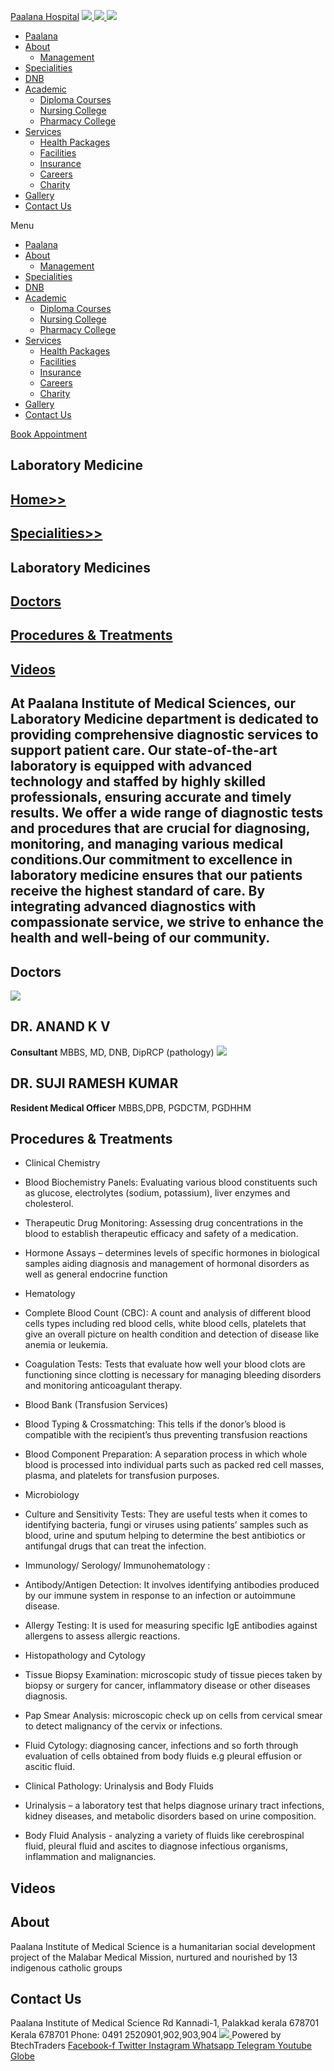 [Paalana Hospital](https://paalana.in/laboratory-medicine/<https:/paalana.in> "Paalana Hospital")
[ ![](https://paalana.in/wp-content/uploads/2022/08/Untitled-2.png) ](https://paalana.in/laboratory-medicine/<https:/paalana.in/>)
[ ![](https://paalana.in/wp-content/uploads/2024/09/Group-883-1024x295.png) ](https://paalana.in/laboratory-medicine/<https:/paalana.in/>)
![](https://paalana.in/wp-content/uploads/2024/09/164073682_3625173097592065_7499118900655108432_n-1-1.jpg)
  * [Paalana](https://paalana.in/laboratory-medicine/<https:/paalana.in/>)
  * [About](https://paalana.in/laboratory-medicine/<https:/paalana.in/about/>)
    * [Management](https://paalana.in/laboratory-medicine/<https:/paalana.in/management/>)
  * [Specialities](https://paalana.in/laboratory-medicine/<https:/paalana.in/specialities/>)
  * [DNB](https://paalana.in/laboratory-medicine/<https:/paalana.in/diplomate-national-board-dnb/>)
  * [Academic](https://paalana.in/laboratory-medicine/<#>)
    * [Diploma Courses](https://paalana.in/laboratory-medicine/<https:/paalana.in/academic/>)
    * [Nursing College](https://paalana.in/laboratory-medicine/<https:/sanjocollegeofnursing.org/>)
    * [Pharmacy College](https://paalana.in/laboratory-medicine/<http:/www.sanjocps.com/>)
  * [Services](https://paalana.in/laboratory-medicine/<#>)
    * [Health Packages](https://paalana.in/laboratory-medicine/<https:/paalana.in/health-packages/>)
    * [Facilities](https://paalana.in/laboratory-medicine/<https:/paalana.in/facilities/>)
    * [Insurance](https://paalana.in/laboratory-medicine/<https:/paalana.in/insurance/>)
    * [Careers](https://paalana.in/laboratory-medicine/<https:/paalana.in/careers/>)
    * [Charity](https://paalana.in/laboratory-medicine/<https:/paalana.in/charity/>)
  * [Gallery](https://paalana.in/laboratory-medicine/<https:/paalana.in/our-gallery/>)
  * [Contact Us](https://paalana.in/laboratory-medicine/<https:/paalana.in/contact-us/>)


Menu
  * [Paalana](https://paalana.in/laboratory-medicine/<https:/paalana.in/>)
  * [About](https://paalana.in/laboratory-medicine/<https:/paalana.in/about/>)
    * [Management](https://paalana.in/laboratory-medicine/<https:/paalana.in/management/>)
  * [Specialities](https://paalana.in/laboratory-medicine/<https:/paalana.in/specialities/>)
  * [DNB](https://paalana.in/laboratory-medicine/<https:/paalana.in/diplomate-national-board-dnb/>)
  * [Academic](https://paalana.in/laboratory-medicine/<#>)
    * [Diploma Courses](https://paalana.in/laboratory-medicine/<https:/paalana.in/academic/>)
    * [Nursing College](https://paalana.in/laboratory-medicine/<https:/sanjocollegeofnursing.org/>)
    * [Pharmacy College](https://paalana.in/laboratory-medicine/<http:/www.sanjocps.com/>)
  * [Services](https://paalana.in/laboratory-medicine/<#>)
    * [Health Packages](https://paalana.in/laboratory-medicine/<https:/paalana.in/health-packages/>)
    * [Facilities](https://paalana.in/laboratory-medicine/<https:/paalana.in/facilities/>)
    * [Insurance](https://paalana.in/laboratory-medicine/<https:/paalana.in/insurance/>)
    * [Careers](https://paalana.in/laboratory-medicine/<https:/paalana.in/careers/>)
    * [Charity](https://paalana.in/laboratory-medicine/<https:/paalana.in/charity/>)
  * [Gallery](https://paalana.in/laboratory-medicine/<https:/paalana.in/our-gallery/>)
  * [Contact Us](https://paalana.in/laboratory-medicine/<https:/paalana.in/contact-us/>)


[ Book Appointment ](https://paalana.in/laboratory-medicine/<https:/bit.ly/pmchysan>)
## Laboratory Medicine
## [Home>>](https://paalana.in/laboratory-medicine/<https:/paalana.in>)
## [Specialities>>](https://paalana.in/laboratory-medicine/<https:/paalana.in/specialities/>)
## Laboratory Medicines
## [Doctors](https://paalana.in/laboratory-medicine/<#docs>)
## [Procedures & Treatments](https://paalana.in/laboratory-medicine/<#pros>)
## [Videos](https://paalana.in/laboratory-medicine/<#videos>)
## At Paalana Institute of Medical Sciences, our Laboratory Medicine department is dedicated to providing comprehensive diagnostic services to support patient care. Our state-of-the-art laboratory is equipped with advanced technology and staffed by highly skilled professionals, ensuring accurate and timely results. We offer a wide range of diagnostic tests and procedures that are crucial for diagnosing, monitoring, and managing various medical conditions.Our commitment to excellence in laboratory medicine ensures that our patients receive the highest standard of care. By integrating advanced diagnostics with compassionate service, we strive to enhance the health and well-being of our community.
## Doctors
![](https://paalana.in/wp-content/uploads/2024/11/dr-anandLaboratory-Medicine-1.png)
## DR. ANAND K V 
**Consultant**
MBBS, MD, DNB, DipRCP (pathology)
![](https://paalana.in/wp-content/uploads/2024/06/placeholder-doctor-f-320x320-square-9c4abe4ca005f6f527398a211de9d9fe-5edf159a13402.jpg)
## DR. SUJI RAMESH KUMAR 
**Resident Medical Officer**
MBBS,DPB, PGDCTM, PGDHHM
## Procedures & Treatments
  * Clinical Chemistry


  * Blood Biochemistry Panels: Evaluating various blood constituents such as glucose, electrolytes (sodium, potassium), liver enzymes and cholesterol.
  * Therapeutic Drug Monitoring: Assessing drug concentrations in the blood to establish therapeutic efficacy and safety of a medication.
  * Hormone Assays – determines levels of specific hormones in biological samples aiding diagnosis and management of hormonal disorders as well as general endocrine function


  * Hematology


  * Complete Blood Count (CBC): A count and analysis of different blood cells types including red blood cells, white blood cells, platelets that give an overall picture on health condition and detection of disease like anemia or leukemia.
  * Coagulation Tests: Tests that evaluate how well your blood clots are functioning since clotting is necessary for managing bleeding disorders and monitoring anticoagulant therapy.


  * Blood Bank (Transfusion Services)


  * Blood Typing & Crossmatching: This tells if the donor’s blood is compatible with the recipient’s thus preventing transfusion reactions
  * Blood Component Preparation: A separation process in which whole blood is processed into individual parts such as packed red cell masses, plasma, and platelets for transfusion purposes.


  * Microbiology


  * Culture and Sensitivity Tests: They are useful tests when it comes to identifying bacteria, fungi or viruses using patients’ samples such as blood, urine and sputum helping to determine the best antibiotics or antifungal drugs that can treat the infection.


  * Immunology/ Serology/ Immunohematology :


  * Antibody/Antigen Detection: It involves identifying antibodies produced by our immune system in response to an infection or autoimmune disease.
  * Allergy Testing: It is used for measuring specific IgE antibodies against allergens to assess allergic reactions.


  * Histopathology and Cytology


  * Tissue Biopsy Examination: microscopic study of tissue pieces taken by biopsy or surgery for cancer, inflammatory disease or other diseases diagnosis.
  * Pap Smear Analysis: microscopic check up on cells from cervical smear to detect malignancy of the cervix or infections.
  * Fluid Cytology: diagnosing cancer, infections and so forth through evaluation of cells obtained from body fluids e.g pleural effusion or ascitic fluid.


  * Clinical Pathology: Urinalysis and Body Fluids


  * Urinalysis – a laboratory test that helps diagnose urinary tract infections, kidney diseases, and metabolic disorders based on urine composition.
  * Body Fluid Analysis - analyzing a variety of fluids like cerebrospinal fluid, pleural fluid and ascites to diagnose infectious organisms, inflammation and malignancies.


## Videos
## About
Paalana Institute of Medical Science is a humanitarian social development project of the Malabar Medical Mission, nurtured and nourished by 13 indigenous catholic groups 
## Contact Us
Paalana Institute of Medical Science Rd
Kannadi-1, Palakkad kerala 678701
Kerala 678701
Phone: 0491 2520901,902,903,904
[ ](https://paalana.in/laboratory-medicine/<https:/www.facebook.com/paalana.pims>) [ ](https://paalana.in/laboratory-medicine/<https:/www.instagram.com/paalana_hospital/>) [ ](https://paalana.in/laboratory-medicine/<https:/www.youtube.com/@paalanainstituteofmedicals9226>)
[ ![](https://paalana.in/wp-content/uploads/2024/09/Group-884.png) ](https://paalana.in/laboratory-medicine/<https:/paalana.in/>)
Powered by BtechTraders
[ Facebook-f ](https://paalana.in/laboratory-medicine/<https:/www.facebook.com/btechtraderspage/>) [ Twitter ](https://paalana.in/laboratory-medicine/<https:/twitter.com/BtechTraders>) [ Instagram ](https://paalana.in/laboratory-medicine/<https:/www.instagram.com/btech_traders/>) [ Whatsapp ](https://paalana.in/laboratory-medicine/<https:wa.me/+919447090274>) [ Telegram ](https://paalana.in/laboratory-medicine/<https:/t.me/stockexTrading>) [ Youtube ](https://paalana.in/laboratory-medicine/<https:/www.youtube.com/c/Btechtraders>) [ Globe ](https://paalana.in/laboratory-medicine/<https:/btechtraders.com/>)

